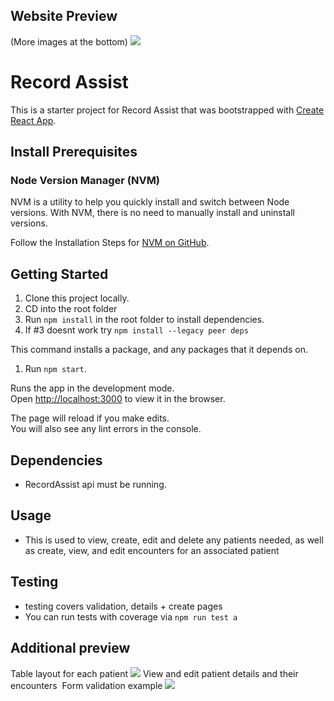 ## Website Preview
(More images at the bottom)
<image src="homePage.PNG">

# Record Assist

This is a starter project for Record Assist that was bootstrapped with [Create React App](https://github.com/facebook/create-react-app).

## Install Prerequisites

### Node Version Manager (NVM)

NVM is a utility to help you quickly install and switch between Node versions. With NVM, there is no need to manually install and uninstall versions.

Follow the Installation Steps for [NVM on GitHub](https://github.com/coreybutler/nvm-windows).

## Getting Started

1. Clone this project locally.
1. CD into the root folder
1. Run `npm install` in the root folder to install dependencies.
1. If #3 doesnt work try `npm install --legacy peer deps`

This command installs a package, and any packages that it depends on.

1. Run `npm start`.

Runs the app in the development mode.\
Open [http://localhost:3000](http://localhost:3000) to view it in the browser.

The page will reload if you make edits.\
You will also see any lint errors in the console.


## Dependencies
* RecordAssist api must be running.

## Usage
* This is used to view, create, edit and delete any patients needed, as well as create, view, and edit encounters for an associated patient

## Testing
* testing covers validation, details + create pages
* You can run tests with coverage via `npm run test a` 

## Additional preview
Table layout for each patient
<image src="patientInfo.PNG">
View and edit patient details and their encounters
<image srg="patientDetails.PNG">
Form validation example
<image src="formValidation.PNG">